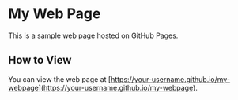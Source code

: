 # My Web Page

This is a sample web page hosted on GitHub Pages.

## How to View

You can view the web page at [https://your-username.github.io/my-webpage](https://your-username.github.io/my-webpage).
